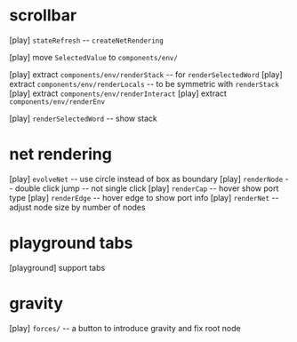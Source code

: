 # scrollbar

[play] `stateRefresh` -- `createNetRendering`

[play] move `SelectedValue` to `components/env/`

[play] extract `components/env/renderStack` -- for `renderSelectedWord`
[play] extract `components/env/renderLocals` -- to be symmetric with `renderStack`
[play] extract `components/env/renderInteract`
[play] extract `components/env/renderEnv`

[play] `renderSelectedWord` -- show stack

# net rendering

[play] `evolveNet` -- use circle instead of box as boundary
[play] `renderNode` -- double click jump -- not single click
[play] `renderCap` -- hover show port type
[play] `renderEdge` -- hover edge to show port info
[play] `renderNet` -- adjust node size by number of nodes

# playground tabs

[playground] support tabs

# gravity

[play] `forces/` -- a button to introduce gravity and fix root node
